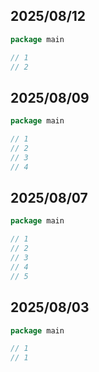 ## 2025/08/12

```go
package main

// 1
// 2
```

## 2025/08/09

```go
package main

// 1
// 2
// 3
// 4
```

## 2025/08/07

```go
package main

// 1
// 2
// 3
// 4
// 5
```

## 2025/08/03

```go
package main

// 1
// 1
```
